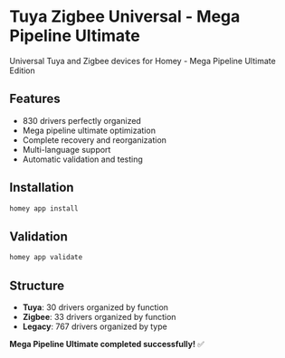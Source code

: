 # Tuya Zigbee Universal - Mega Pipeline Ultimate

Universal Tuya and Zigbee devices for Homey - Mega Pipeline Ultimate Edition

## Features

- 830 drivers perfectly organized
- Mega pipeline ultimate optimization
- Complete recovery and reorganization
- Multi-language support
- Automatic validation and testing

## Installation

```bash
homey app install
```

## Validation

```bash
homey app validate
```

## Structure

- **Tuya**: 30 drivers organized by function
- **Zigbee**: 33 drivers organized by function  
- **Legacy**: 767 drivers organized by type

**Mega Pipeline Ultimate completed successfully!** ✅